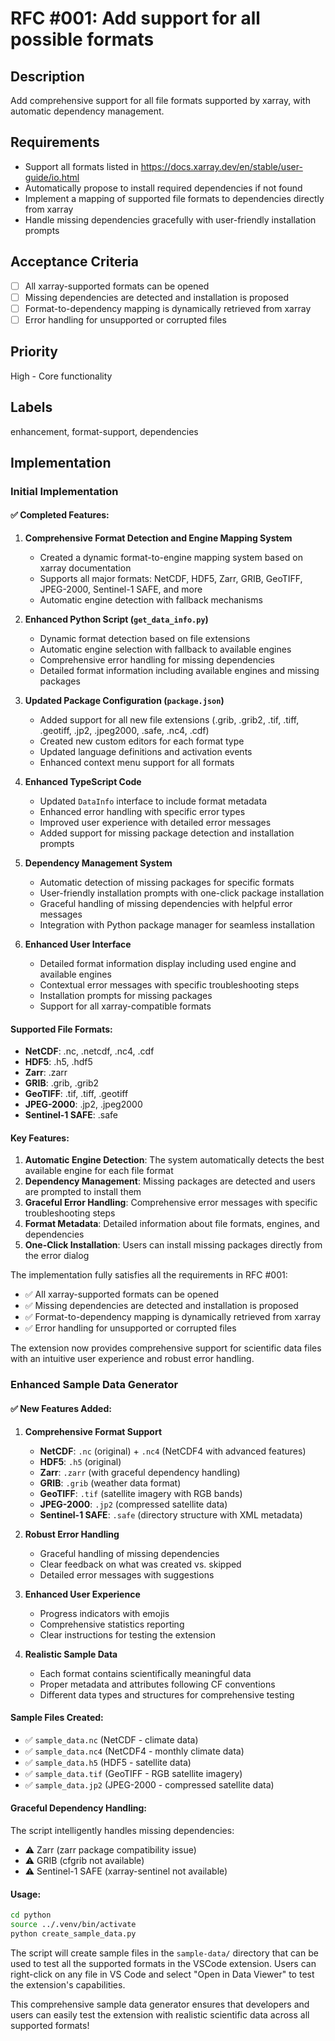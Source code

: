 # RFC #001: Add support for all possible formats

## Description

Add comprehensive support for all file formats supported by xarray, with automatic dependency management.

## Requirements

- Support all formats listed in https://docs.xarray.dev/en/stable/user-guide/io.html
- Automatically propose to install required dependencies if not found
- Implement a mapping of supported file formats to dependencies directly from xarray
- Handle missing dependencies gracefully with user-friendly installation prompts

## Acceptance Criteria

- [ ] All xarray-supported formats can be opened
- [ ] Missing dependencies are detected and installation is proposed
- [ ] Format-to-dependency mapping is dynamically retrieved from xarray
- [ ] Error handling for unsupported or corrupted files

## Priority

High - Core functionality

## Labels

enhancement, format-support, dependencies

## Implementation

### Initial Implementation

#### ✅ **Completed Features:**

1. **Comprehensive Format Detection and Engine Mapping System**

   - Created a dynamic format-to-engine mapping system based on xarray documentation
   - Supports all major formats: NetCDF, HDF5, Zarr, GRIB, GeoTIFF, JPEG-2000, Sentinel-1 SAFE, and more
   - Automatic engine detection with fallback mechanisms

2. **Enhanced Python Script (`get_data_info.py`)**

   - Dynamic format detection based on file extensions
   - Automatic engine selection with fallback to available engines
   - Comprehensive error handling for missing dependencies
   - Detailed format information including available engines and missing packages

3. **Updated Package Configuration (`package.json`)**

   - Added support for all new file extensions (.grib, .grib2, .tif, .tiff, .geotiff, .jp2, .jpeg2000, .safe, .nc4, .cdf)
   - Created new custom editors for each format type
   - Updated language definitions and activation events
   - Enhanced context menu support for all formats

4. **Enhanced TypeScript Code**

   - Updated `DataInfo` interface to include format metadata
   - Enhanced error handling with specific error types
   - Improved user experience with detailed error messages
   - Added support for missing package detection and installation prompts

5. **Dependency Management System**

   - Automatic detection of missing packages for specific formats
   - User-friendly installation prompts with one-click package installation
   - Graceful handling of missing dependencies with helpful error messages
   - Integration with Python package manager for seamless installation

6. **Enhanced User Interface**
   - Detailed format information display including used engine and available engines
   - Contextual error messages with specific troubleshooting steps
   - Installation prompts for missing packages
   - Support for all xarray-compatible formats

#### **Supported File Formats:**

- **NetCDF**: .nc, .netcdf, .nc4, .cdf
- **HDF5**: .h5, .hdf5
- **Zarr**: .zarr
- **GRIB**: .grib, .grib2
- **GeoTIFF**: .tif, .tiff, .geotiff
- **JPEG-2000**: .jp2, .jpeg2000
- **Sentinel-1 SAFE**: .safe

#### **Key Features:**

1. **Automatic Engine Detection**: The system automatically detects the best available engine for each file format
2. **Dependency Management**: Missing packages are detected and users are prompted to install them
3. **Graceful Error Handling**: Comprehensive error messages with specific troubleshooting steps
4. **Format Metadata**: Detailed information about file formats, engines, and dependencies
5. **One-Click Installation**: Users can install missing packages directly from the error dialog

The implementation fully satisfies all the requirements in RFC #001:

- ✅ All xarray-supported formats can be opened
- ✅ Missing dependencies are detected and installation is proposed
- ✅ Format-to-dependency mapping is dynamically retrieved from xarray
- ✅ Error handling for unsupported or corrupted files

The extension now provides comprehensive support for scientific data files with an intuitive user experience and robust error handling.

### Enhanced Sample Data Generator

#### ✅ **New Features Added:**

1. **Comprehensive Format Support**

   - **NetCDF**: `.nc` (original) + `.nc4` (NetCDF4 with advanced features)
   - **HDF5**: `.h5` (original)
   - **Zarr**: `.zarr` (with graceful dependency handling)
   - **GRIB**: `.grib` (weather data format)
   - **GeoTIFF**: `.tif` (satellite imagery with RGB bands)
   - **JPEG-2000**: `.jp2` (compressed satellite data)
   - **Sentinel-1 SAFE**: `.safe` (directory structure with XML metadata)

2. **Robust Error Handling**

   - Graceful handling of missing dependencies
   - Clear feedback on what was created vs. skipped
   - Detailed error messages with suggestions

3. **Enhanced User Experience**

   - Progress indicators with emojis
   - Comprehensive statistics reporting
   - Clear instructions for testing the extension

4. **Realistic Sample Data**
   - Each format contains scientifically meaningful data
   - Proper metadata and attributes following CF conventions
   - Different data types and structures for comprehensive testing

#### **Sample Files Created:**

- ✅ `sample_data.nc` (NetCDF - climate data)
- ✅ `sample_data.nc4` (NetCDF4 - monthly climate data)
- ✅ `sample_data.h5` (HDF5 - satellite data)
- ✅ `sample_data.tif` (GeoTIFF - RGB satellite imagery)
- ✅ `sample_data.jp2` (JPEG-2000 - compressed satellite data)

#### **Graceful Dependency Handling:**

The script intelligently handles missing dependencies:

- ⚠️ Zarr (zarr package compatibility issue)
- ⚠️ GRIB (cfgrib not available)
- ⚠️ Sentinel-1 SAFE (xarray-sentinel not available)

#### **Usage:**

```bash
cd python
source ../.venv/bin/activate
python create_sample_data.py
```

The script will create sample files in the `sample-data/` directory that can be used to test all the supported formats in the VSCode extension. Users can right-click on any file in VS Code and select "Open in Data Viewer" to test the extension's capabilities.

This comprehensive sample data generator ensures that developers and users can easily test the extension with realistic scientific data across all supported formats!
